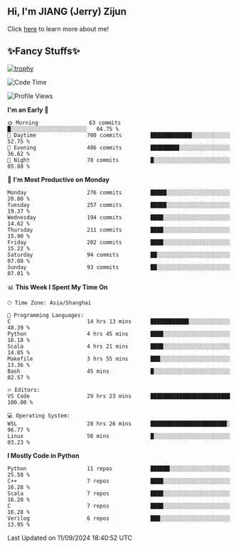 ## Hi, I'm JIANG (Jerry) Zijun

Click [here](https://jzjerry.github.io/about/) to learn more about me!

## ✨Fancy Stuffs✨
[![trophy](https://github-profile-trophy.vercel.app/?username=jzjerry&theme=onedark)](https://github.com/ryo-ma/github-profile-trophy)
<!--START_SECTION:waka-->
![Code Time](http://img.shields.io/badge/Code%20Time-658%20hrs%2051%20mins-blue)

![Profile Views](http://img.shields.io/badge/Profile%20Views-0-blue)

**I'm an Early 🐤** 

```text
🌞 Morning                63 commits          █░░░░░░░░░░░░░░░░░░░░░░░░   04.75 % 
🌆 Daytime                700 commits         █████████████░░░░░░░░░░░░   52.75 % 
🌃 Evening                486 commits         █████████░░░░░░░░░░░░░░░░   36.62 % 
🌙 Night                  78 commits          █░░░░░░░░░░░░░░░░░░░░░░░░   05.88 % 
```
📅 **I'm Most Productive on Monday** 

```text
Monday                   276 commits         █████░░░░░░░░░░░░░░░░░░░░   20.80 % 
Tuesday                  257 commits         █████░░░░░░░░░░░░░░░░░░░░   19.37 % 
Wednesday                194 commits         ████░░░░░░░░░░░░░░░░░░░░░   14.62 % 
Thursday                 211 commits         ████░░░░░░░░░░░░░░░░░░░░░   15.90 % 
Friday                   202 commits         ████░░░░░░░░░░░░░░░░░░░░░   15.22 % 
Saturday                 94 commits          ██░░░░░░░░░░░░░░░░░░░░░░░   07.08 % 
Sunday                   93 commits          ██░░░░░░░░░░░░░░░░░░░░░░░   07.01 % 
```


📊 **This Week I Spent My Time On** 

```text
🕑︎ Time Zone: Asia/Shanghai

💬 Programming Languages: 
C                        14 hrs 13 mins      ████████████░░░░░░░░░░░░░   48.39 % 
Python                   4 hrs 45 mins       ████░░░░░░░░░░░░░░░░░░░░░   16.18 % 
Scala                    4 hrs 21 mins       ████░░░░░░░░░░░░░░░░░░░░░   14.85 % 
Makefile                 3 hrs 55 mins       ███░░░░░░░░░░░░░░░░░░░░░░   13.36 % 
Bash                     45 mins             █░░░░░░░░░░░░░░░░░░░░░░░░   02.57 % 

🔥 Editors: 
VS Code                  29 hrs 23 mins      █████████████████████████   100.00 % 

💻 Operating System: 
WSL                      28 hrs 26 mins      ████████████████████████░   96.77 % 
Linux                    56 mins             █░░░░░░░░░░░░░░░░░░░░░░░░   03.23 % 
```

**I Mostly Code in Python** 

```text
Python                   11 repos            ██████░░░░░░░░░░░░░░░░░░░   25.58 % 
C++                      7 repos             ████░░░░░░░░░░░░░░░░░░░░░   16.28 % 
Scala                    7 repos             ████░░░░░░░░░░░░░░░░░░░░░   16.28 % 
C                        7 repos             ████░░░░░░░░░░░░░░░░░░░░░   16.28 % 
Verilog                  6 repos             ███░░░░░░░░░░░░░░░░░░░░░░   13.95 % 
```




 Last Updated on 11/09/2024 18:40:52 UTC
<!--END_SECTION:waka-->
